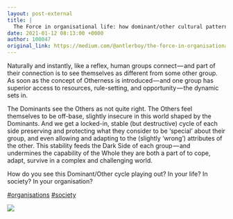 ```yaml
---
layout: post-external
title: |
  The Force in organisational life: how dominant/other cultural patterns create system fragility…
date: 2021-01-12 08:13:00 +0000
author: 100047
original_link: https://medium.com/@antlerboy/the-force-in-organisational-life-how-dominant-other-cultural-patterns-create-system-fragility-e230426463c1?source=rss-97852f5a56ae------2
---
```


Naturally and instantly, like a reflex, human groups connect — and part of their connection is to see themselves as different from some other group. As soon as the concept of Otherness is introduced — and one group has superior access to resources, rule-setting, and opportunity — the dynamic sets in.

The Dominants see the Others as not quite right. The Others feel themselves to be off-base, slightly insecure in this world shaped by the Dominants. And we get a locked-in, stable (but destructive) cycle of each side preserving and protecting what they consider to be ‘special’ about their group, and even allowing and adapting to the (slightly ‘wrong’) attributes of the other. This stability feeds the Dark Side of each group — and undermines the capability of the Whole they are both a part of to cope, adapt, survive in a complex and challenging world.

How do you see this Dominant/Other cycle playing out? In your life? In society? In your organisation?

[#organisations](https://www.linkedin.com/feed/hashtag/?keywords=organisations&highlightedUpdateUrns=urn#3Ali%3Aactivity%3A6689067857860546560) [#society](https://www.linkedin.com/feed/hashtag/?keywords=society&highlightedUpdateUrns=urn%3Ali%3Aactivity%3A6689067857860546560)

 ![](https://medium.com/_/stat?event=post.clientViewed&referrerSource=full_rss&postId=e230426463c1)
